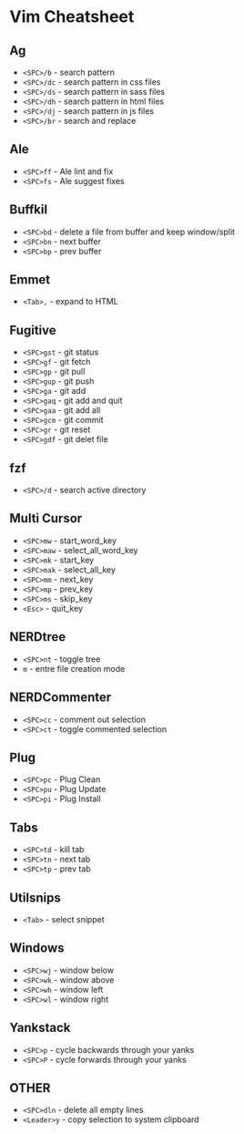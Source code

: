# Vim Cheatsheet

## Ag
* `<SPC>/b` - search pattern
* `<SPC>/dc` - search pattern in css files
* `<SPC>/ds` - search pattern in sass files
* `<SPC>/dh` - search pattern in html files
* `<SPC>/dj` - search pattern in js files
* `<SPC>/br` - search and replace

## Ale
* `<SPC>ff` - Ale lint and fix
* `<SPC>fs` - Ale suggest fixes

## Buffkil
* `<SPC>bd` - delete a file from buffer and keep window/split
* `<SPC>bn` - next buffer
* `<SPC>bp` - prev buffer

## Emmet
* `<Tab>,` - expand to HTML

## Fugitive
* `<SPC>gst` - git status
* `<SPC>gf` - git fetch
* `<SPC>gp` - git pull
* `<SPC>gup` - git push
* `<SPC>ga` - git add
* `<SPC>gaq` - git add and quit
* `<SPC>gaa` - git add all
* `<SPC>gcm` - git commit
* `<SPC>gr` - git reset
* `<SPC>gdf` - git delet file

## fzf
* `<SPC>/d` - search active directory

## Multi Cursor
* `<SPC>mw` - start_word_key
* `<SPC>maw` - select_all_word_key
* `<SPC>mk` - start_key
* `<SPC>mak` - select_all_key
* `<SPC>mm` - next_key
* `<SPC>mp` - prev_key
* `<SPC>ms` - skip_key
* `<Esc>` - quit_key

## NERDtree
* `<SPC>nt` - toggle tree
* `m` - entre file creation mode

## NERDCommenter
* `<SPC>cc` - comment out selection
* `<SPC>ct` - toggle commented selection

## Plug
* `<SPC>pc` - Plug Clean
* `<SPC>pu` - Plug Update
* `<SPC>pi` - Plug Install

## Tabs
* `<SPC>td` - kill tab
* `<SPC>tn` - next tab
* `<SPC>tp` - prev tab

## Utilsnips
* `<Tab>` - select snippet

## Windows
* `<SPC>wj` - window below
* `<SPC>wk` - window above
* `<SPC>wh` - window left
* `<SPC>wl` - window right

## Yankstack
* `<SPC>p` - cycle backwards through your yanks
* `<SPC>P` - cycle forwards through your yanks

## OTHER
* `<SPC>dln` - delete all empty lines
* `<Leader>y` - copy selection to system clipboard
